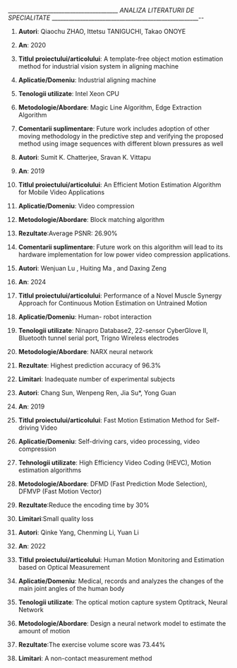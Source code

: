 _______________________________________ _ANALIZA LITERATURII DE SPECIALITATE_ ____________________________________________________--
1. **Autori**: Qiaochu ZHAO, Ittetsu TANIGUCHI, Takao ONOYE
2. **An**: 2020
3. **Titlul proiectului/articolului**: A template-free object motion estimation method for industrial vision system in aligning machine
4. **Aplicatie/Domeniu**: Industrial aligning machine
5. **Tenologii utilizate**: Intel Xeon CPU
6. **Metodologie/Abordare**: Magic Line Algorithm, Edge Extraction Algorithm
7. **Comentarii suplimentare**: Future work includes adoption of other moving methodology in the predictive step and verifying the proposed method using image sequences with different blown pressures as well

1. **Autori**: Sumit K. Chatterjee, Sravan K. Vittapu
2. **An**: 2019
3. **Titlul proiectului/articolului**: An Efficient Motion Estimation Algorithm for Mobile Video Applications
4. **Aplicatie/Domeniu**: Video compression
5. **Metodologie/Abordare**: Block matching algorithm
6. **Rezultate**:Average PSNR: 26.90%
7. **Comentarii suplimentare**: Future work on this algorithm will lead to its hardware implementation for low power video compression applications.

1. **Autori**: Wenjuan Lu , Huiting Ma , and Daxing Zeng
2. **An**: 2024
3. **Titlul proiectului/articolului**: Performance of a Novel Muscle Synergy Approach for Continuous Motion Estimation on Untrained Motion
4. **Aplicatie/Domeniu**: Human- robot interaction
5. **Tenologii utilizate**: Ninapro Database2, 22-sensor CyberGlove II, Bluetooth tunnel serial port,  Trigno Wireless electrodes
6. **Metodologie/Abordare**: NARX neural network
7. **Rezultate**: Highest prediction accuracy of 96.3%
8. **Limitari**: Inadequate number of experimental subjects

1. **Autori**: Chang Sun, Wenpeng Ren, Jia Su*, Yong Guan
2. **An**: 2019
3. **Titlul proiectului/articolului**: Fast Motion Estimation Method for Self-driving Video
4. **Aplicatie/Domeniu**: Self-driving cars, video processing, video compression
5. **Tehnologii utilizate**: High Efficiency Video Coding (HEVC), Motion estimation algorithms
6. **Metodologie/Abordare**: DFMD (Fast Prediction Mode Selection), DFMVP (Fast Motion Vector)
7. **Rezultate**:Reduce the encoding time by 30%
8. **Limitari**:Small quality loss

1. **Autori**: Qinke Yang, Chenming Li, Yuan Li
2. **An**: 2022
3. **Titlul proiectului/articolului**: Human Motion Monitoring and Estimation based on Optical Measurement
4. **Aplicatie/Domeniu**: Medical, records and analyzes the changes of the main joint angles of the human body
5. **Tenologii utilizate**: The optical motion capture system Optitrack, Neural Network
6. **Metodologie/Abordare**: Design a neural network model to estimate the amount of motion
7. **Rezultate**:The exercise volume score was 73.44%
8. **Limitari**: A non-contact measurement method
